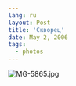 ```yaml
---
lang: ru
layout: Post
title: 'Скворец'
date: May 2, 2006
tags:
  - photos
---
```


![MG-5865.jpg](upload://MG-5865.jpg)
